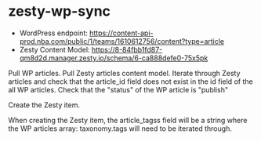 # zesty-wp-sync

- WordPress endpoint: https://content-api-prod.nba.com/public/1/teams/1610612756/content?type=article
- Zesty Content Model: https://8-84fbb1fd87-qm8d2d.manager.zesty.io/schema/6-ca888defe0-75x5pk

Pull WP articles.
Pull Zesty articles content model. 
Iterate through Zesty articles and check that the article_id field does not exist in the id field of the all WP articles. 
Check that the "status" of the WP article is "publish"

Create the Zesty item.

When creating the Zesty item, the article_tagss field will be a string where the WP articles array: taxonomy.tags will need to be iterated through.

